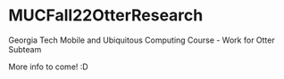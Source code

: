 # MUCFall22OtterResearch
Georgia Tech Mobile and Ubiquitous Computing Course - Work for Otter Subteam

More info to come! :D
